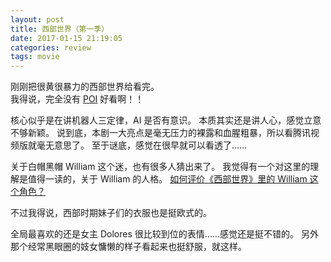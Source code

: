```yaml
---
layout: post
title: 西部世界（第一季）
date: 2017-01-15 21:19:05
categories: review
tags: movie
---
```


刚刚把很黄很暴力的西部世界给看完。  
我得说，完全没有 [POI](https://movie.douban.com/subject/5980670/) 好看啊！！

核心似乎是在讲机器人三定律，AI 是否有意识。
本质其实还是讲人心，感觉立意不够新颖。
说到底，本剧一大亮点是毫无压力的裸露和血腥粗暴，所以看腾讯视频版就毫无意思了。
至于谜底，感觉在很早就可以看透了……

关于白帽黑帽 William 这个迷，也有很多人猜出来了。
我觉得有一个对这里的理解是值得一读的，关于 William 的人格。
[如何评价《西部世界》里的 William 这个角色？](https://www.zhihu.com/question/53375142/answer/135034811)

不过我得说，西部时期妹子们的衣服也是挺欧式的。

全局最喜欢的还是女主 Dolores 很比较到位的表情……感觉还是挺不错的。
另外那个经常黑眼圈的妓女慵懒的样子看起来也挺舒服，就这样。
